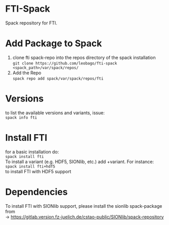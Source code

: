 # FTI-Spack
Spack repository for FTI.
# Add Package to Spack
1) clone fti spack-repo into the repos directory of the spack installation  
`git clone https://github.com/leobago/fti-spack <spack_path>/var/spack/repos/`  
2) Add the Repo  
`spack repo add spack/var/spack/repos/fti`  
# Versions  
to list the available versions and variants, issue:   
`spack info fti`  
# Install FTI  
for a basic installation do:    
`spack install fti`  
To install a variant (e.g. HDF5, SIONlib, etc.) add +variant. For instance:    
`spack install fti+hdf5`  
to install FTI with HDF5 support  
# Dependencies
To install FTI with SIONlib support, please install the sionlib spack-package from  
-> https://gitlab.version.fz-juelich.de/cstao-public/SIONlib/spack-repository  
